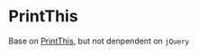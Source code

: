 # PrintThis

Base on [PrintThis](https://github.com/jasonday/printThis), but not denpendent on `jQuery`
